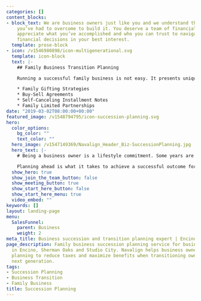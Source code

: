 ```yaml
---
categories: []
content_blocks:
- block_text: We are business owners just like you and we understand the challenges
    you’ve had to overcome to build it. You deserve a team of financial experts who
    appreciate what you’ve accomplished and who you can trust to navigate important
    financial decisions in your best interest.
  template: prose-block
- icon: /v1546980898/icon-multigenerational.svg
  template: icon-block
  text: |-
    ## Family Business Transition Planning

    Running a successful family business is not easy. It presents unique opportunities and challenges when working with loved ones. Transitioning your business to the next generation can be emotionally burdensome because what is equitable may not always be equal. Having a business transition plan can help you in a variety of ways:

    * Family Gifting Strategies
    * Buy-Sell Agreements
    * Self-Canceling Installment Notes
    * Family Limited Partnerships
date: "2019-03-02T08:00:00+00:00"
featured_image: /v1548794795/icon-succession-planning.svg
hero:
  color_options:
    bg_color: ""
    text_color: ""
  hero_image: /v1547149369/Navalign_Header_Biz-SuccessionPlanning.jpg
  hero_text: |-
    # Being a business owner is a lifestyle commitment. Some years are up, others are down. That’s why it’s critical to plan ahead.

    Planning ahead is what it takes to achieve a successful outcome for the time and capital you invest in your businesses. Whether you wish to transition your business internally or sell to an outside party, we are here to help you manage and coordinate the process, collaborating with your legal, tax, and other trusted advisers.
  show_hero: true
  show_join_the_team_button: false
  show_meeting_button: true
  show_start_here_button: false
  show_start_here_menu: true
  video_embed: ""
keywords: []
layout: landing-page
menu:
  SalesFunnel:
    parent: Business
    weight: 2
meta_title: Business succession and transition planning expert | Encino
page_description: Family business succession planning service for business owners
  in Encino, Sherman Oaks and Studio City. Navalign helps business owners with financial
  planning to reduce taxes and maximize benefits when transitioning ownership to the
  next generation.
tags:
- Succession Planning
- Business Transition
- Family Business
title: Succession Planning
---
```

